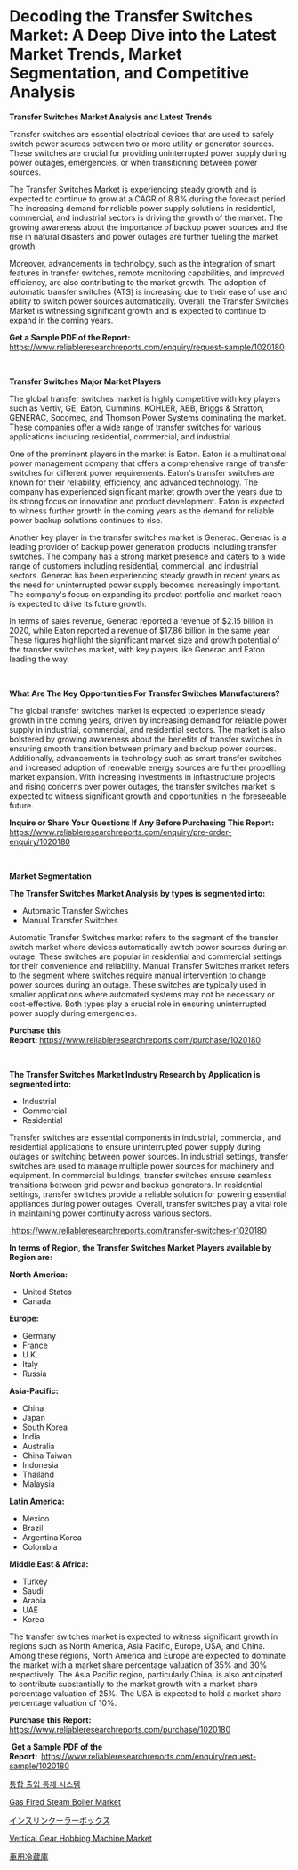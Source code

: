 <p><h1>Decoding the Transfer Switches Market: A Deep Dive into the Latest Market Trends, Market Segmentation, and Competitive Analysis</h1></p><p><strong>Transfer Switches Market Analysis and Latest Trends</strong></p>
<p><p>Transfer switches are essential electrical devices that are used to safely switch power sources between two or more utility or generator sources. These switches are crucial for providing uninterrupted power supply during power outages, emergencies, or when transitioning between power sources.</p><p>The Transfer Switches Market is experiencing steady growth and is expected to continue to grow at a CAGR of 8.8% during the forecast period. The increasing demand for reliable power supply solutions in residential, commercial, and industrial sectors is driving the growth of the market. The growing awareness about the importance of backup power sources and the rise in natural disasters and power outages are further fueling the market growth.</p><p>Moreover, advancements in technology, such as the integration of smart features in transfer switches, remote monitoring capabilities, and improved efficiency, are also contributing to the market growth. The adoption of automatic transfer switches (ATS) is increasing due to their ease of use and ability to switch power sources automatically. Overall, the Transfer Switches Market is witnessing significant growth and is expected to continue to expand in the coming years.</p></p>
<p><strong>Get a Sample PDF of the Report:&nbsp;</strong> <a href="https://www.reliableresearchreports.com/enquiry/request-sample/1020180">https://www.reliableresearchreports.com/enquiry/request-sample/1020180</a></p>
<p>&nbsp;</p>
<p><strong>Transfer Switches Major Market Players</strong></p>
<p><p>The global transfer switches market is highly competitive with key players such as Vertiv, GE, Eaton, Cummins, KOHLER, ABB, Briggs & Stratton, GENERAC, Socomec, and Thomson Power Systems dominating the market. These companies offer a wide range of transfer switches for various applications including residential, commercial, and industrial.</p><p>One of the prominent players in the market is Eaton. Eaton is a multinational power management company that offers a comprehensive range of transfer switches for different power requirements. Eaton's transfer switches are known for their reliability, efficiency, and advanced technology. The company has experienced significant market growth over the years due to its strong focus on innovation and product development. Eaton is expected to witness further growth in the coming years as the demand for reliable power backup solutions continues to rise.</p><p>Another key player in the transfer switches market is Generac. Generac is a leading provider of backup power generation products including transfer switches. The company has a strong market presence and caters to a wide range of customers including residential, commercial, and industrial sectors. Generac has been experiencing steady growth in recent years as the need for uninterrupted power supply becomes increasingly important. The company's focus on expanding its product portfolio and market reach is expected to drive its future growth.</p><p>In terms of sales revenue, Generac reported a revenue of $2.15 billion in 2020, while Eaton reported a revenue of $17.86 billion in the same year. These figures highlight the significant market size and growth potential of the transfer switches market, with key players like Generac and Eaton leading the way.</p></p>
<p>&nbsp;</p>
<p><strong>What Are The Key Opportunities For Transfer Switches Manufacturers?</strong></p>
<p><p>The global transfer switches market is expected to experience steady growth in the coming years, driven by increasing demand for reliable power supply in industrial, commercial, and residential sectors. The market is also bolstered by growing awareness about the benefits of transfer switches in ensuring smooth transition between primary and backup power sources. Additionally, advancements in technology such as smart transfer switches and increased adoption of renewable energy sources are further propelling market expansion. With increasing investments in infrastructure projects and rising concerns over power outages, the transfer switches market is expected to witness significant growth and opportunities in the foreseeable future.</p></p>
<p><strong>Inquire or Share Your Questions If Any Before Purchasing This Report:</strong> <a href="https://www.reliableresearchreports.com/enquiry/pre-order-enquiry/1020180">https://www.reliableresearchreports.com/enquiry/pre-order-enquiry/1020180</a></p>
<p>&nbsp;</p>
<p><strong>Market Segmentation</strong></p>
<p><strong>The Transfer Switches Market Analysis by types is segmented into:</strong></p>
<p><ul><li>Automatic Transfer Switches</li><li>Manual Transfer Switches</li></ul></p>
<p><p>Automatic Transfer Switches market refers to the segment of the transfer switch market where devices automatically switch power sources during an outage. These switches are popular in residential and commercial settings for their convenience and reliability. Manual Transfer Switches market refers to the segment where switches require manual intervention to change power sources during an outage. These switches are typically used in smaller applications where automated systems may not be necessary or cost-effective. Both types play a crucial role in ensuring uninterrupted power supply during emergencies.</p></p>
<p><strong>Purchase this Report:&nbsp;</strong><a href="https://www.reliableresearchreports.com/purchase/1020180">https://www.reliableresearchreports.com/purchase/1020180</a></p>
<p>&nbsp;</p>
<p><strong>The Transfer Switches Market Industry Research by Application is segmented into:</strong></p>
<p><ul><li>Industrial</li><li>Commercial</li><li>Residential</li></ul></p>
<p><p>Transfer switches are essential components in industrial, commercial, and residential applications to ensure uninterrupted power supply during outages or switching between power sources. In industrial settings, transfer switches are used to manage multiple power sources for machinery and equipment. In commercial buildings, transfer switches ensure seamless transitions between grid power and backup generators. In residential settings, transfer switches provide a reliable solution for powering essential appliances during power outages. Overall, transfer switches play a vital role in maintaining power continuity across various sectors.</p></p>
<p><a href="https://www.reliableresearchreports.com/transfer-switches-r1020180">&nbsp;https://www.reliableresearchreports.com/transfer-switches-r1020180</a></p>
<p><strong>In terms of Region, the Transfer Switches Market Players available by Region are:</strong></p>
<p>
    <p> <strong> North America: </strong>
        <ul>
            <li>United States</li>
            <li>Canada</li>
        </ul>
        </p> 
    <p> <strong> Europe: </strong>
        <ul>
            <li>Germany</li>
            <li>France</li>
            <li>U.K.</li>
            <li>Italy</li>
            <li>Russia</li>
        </ul>
        </p> 
    <p> <strong> Asia-Pacific: </strong>
        <ul>
            <li>China</li>
            <li>Japan</li>
            <li>South Korea</li>
            <li>India</li>
            <li>Australia</li>
            <li>China Taiwan</li>
            <li>Indonesia</li>
            <li>Thailand</li>
            <li>Malaysia</li>
        </ul>
        </p> 
    <p> <strong> Latin America: </strong>
        <ul>
            <li>Mexico</li>
            <li>Brazil</li>
            <li>Argentina Korea</li>
            <li>Colombia</li>
        </ul>
        </p> 
    <p> <strong> Middle East & Africa: </strong>
        <ul>
            <li>Turkey</li>
            <li>Saudi</li>
            <li>Arabia</li>
            <li>UAE</li>
            <li>Korea</li>
        </ul>
    </p>
    </p>
<p><p>The transfer switches market is expected to witness significant growth in regions such as North America, Asia Pacific, Europe, USA, and China. Among these regions, North America and Europe are expected to dominate the market with a market share percentage valuation of 35% and 30% respectively. The Asia Pacific region, particularly China, is also anticipated to contribute substantially to the market growth with a market share percentage valuation of 25%. The USA is expected to hold a market share percentage valuation of 10%.</p></p>
<p><strong>Purchase this Report: </strong><a href="https://www.reliableresearchreports.com/purchase/1020180">https://www.reliableresearchreports.com/purchase/1020180</a></p>
<p>&nbsp;<strong>Get a Sample PDF of the Report:&nbsp;&nbsp;</strong><a href="https://www.reliableresearchreports.com/enquiry/request-sample/1020180">https://www.reliableresearchreports.com/enquiry/request-sample/1020180</a></p>
<p><strong></strong></p>
<p><p><a href="https://github.com/fernandotryO5lson96765/Market-Research-Report-List-2/blob/main/7744538170904.md">통합 출입 통제 시스템</a></p><p><a href="https://github.com/emnqcawl19/Market-Research-Report-List-1/blob/main/gas-fired-steam-boiler-market.md">Gas Fired Steam Boiler Market</a></p><p><a href="https://github.com/marbadji/Market-Research-Report-List-2/blob/main/6117803159373.md">インスリンクーラーボックス</a></p><p><a href="https://issuu.com/reportprime-2/docs/vertical-gear-hobbing-machine-market-size-2030.ppt">Vertical Gear Hobbing Machine Market</a></p><p><a href="https://github.com/ddwcuskozol07187/Market-Research-Report-List-2/blob/main/8239829159372.md">車用冷蔵庫</a></p></p>